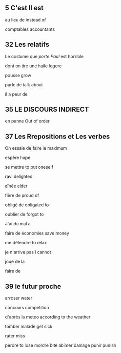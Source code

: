 
## 5 C'est Il est  ##
au lieu de     instead of 

comptables   accountants

## 32 Les relatifs ##

Le costume que *porte Paul* est horrible

dont on tire une huile legere

pousse    grow

parle de   talk about

il a peur de 

## 35 LE DISCOURS INDIRECT  ##

en panne     Out of order

## 37 Les Rrepositions et Les verbes ##

On essaie de faire le maximum

espère    hope

se mettre  to put oneself

ravi     delighted

aînée   elder

fière  de     proud of

obligé de   obligated to

oublier de    forgot to

J'ai du mal a 

faire de économies   save money

me détendre to relax

je n'arrive pas   i cannot

joue de la 

faire de 


## 39 le futur proche ##

arroser     water

concours  competition

d'après la meteo    according to the weather

tomber malade   get sick

rater   miss

perdre     to lose
mordre     bite
abîmer     damage
punir      punish




